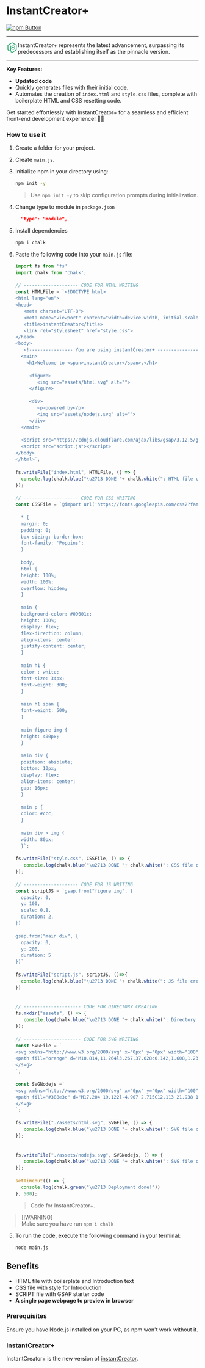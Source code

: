 # InstantCreator+

[![npm Button](https://img.shields.io/badge/npm-CB3837?style=for-the-badge&logo=npm&logoColor=white)](https://www.npmjs.com/)

---
<img heigh="30px" width="30px" src="https://github.com/Ninja-Vikash/asset-cloud/blob/main/icon%20%26%20png/nodejs.png" align="left">
InstantCreator+ represents the latest advancement, surpassing its predecessors and establishing itself as the pinnacle version.

---

**Key Features:**
- **Updated code**
- Quickly generates files with their initial code.
- Automates the creation of `index.html` and `style.css` files, complete with boilerplate HTML and CSS resetting code.

Get started effortlessly with InstantCreator+ for a seamless and efficient front-end development experience! 🚀✨

### How to use it

1. Create a folder for your project.
2. Create `main.js`.
3. Initialize npm in your directory using:
   ```bash
   npm init -y
   ```
   
   > Use `npm init -y` to skip configuration prompts during initialization.
4. Change type to module in `package.json`
   ```json
     "type": "module",
   ```
5. Install dependencies
   ```bash
   npm i chalk
   ```
6. Paste the following code into your `main.js` file:
    ```js
    import fs from 'fs'
    import chalk from 'chalk';

    // -------------------- CODE FOR HTML WRITING
    const HTMLFile = `<!DOCTYPE html> 
    <html lang="en"> 
    <head> 
       <meta charset="UTF-8"> 
       <meta name="viewport" content="width=device-width, initial-scale=1.0"> 
       <title>instantCreator</title> 
       <link rel="stylesheet" href="style.css"> 
    </head> 
    <body> 
       <!---------------- You are using instantCreator+ ----------------> 
      <main>
        <h1>Welcome to <span>instantCreator</span>.</h1>

         <figure>
            <img src="assets/html.svg" alt="">
         </figure>
         
         <div>
            <p>powered by</p>
            <img src="assets/nodejs.svg" alt="">
         </div>
      </main> 

      <script src="https://cdnjs.cloudflare.com/ajax/libs/gsap/3.12.5/gsap.min.js" integrity="sha512-7eHRwcbYkK4d9g/6tD/mhkf++eoTHwpNM9woBxtPUBWm67zeAfFC+HrdoE2GanKeocly/VxeLvIqwvCdk7qScg==" crossorigin="anonymous" referrerpolicy="no-referrer"></script>
      <script src="script.js"></script>
    </body>
    </html>`;

    fs.writeFile("index.html", HTMLFile, () => {
      console.log(chalk.blue("\u2713 DONE "+ chalk.white(": HTML file creation!")));
    });

    // -------------------- CODE FOR CSS WRITING
    const CSSFile = `@import url('https://fonts.googleapis.com/css2?family=Poppins:wght@200;400;500;700;900&display=swap'); 

      * { 
      margin: 0; 
      padding: 0; 
      box-sizing: border-box; 
      font-family: 'Poppins';
      } 

      body, 
      html { 
      height: 100%; 
      width: 100%;
      overflow: hidden;
      }

      main {
      background-color: #09001c;
      height: 100%;
      display: flex;
      flex-direction: column;
      align-items: center;
      justify-content: center;
      }

      main h1 {
      color : white;
      font-size: 34px;
      font-weight: 300;
      }

      main h1 span {
      font-weight: 500;
      }

      main figure img {
      height: 400px;
      }

      main div {
      position: absolute;
      bottom: 10px;
      display: flex;
      align-items: center;
      gap: 16px;
      }

      main p {
      color: #ccc;
      }

      main div > img {
      width: 80px;
      }`;

    fs.writeFile("style.css", CSSFile, () => {
       console.log(chalk.blue("\u2713 DONE "+ chalk.white(": CSS file creation!")));
    });
      
    // -------------------- CODE FOR JS WRITING
    const scriptJS = `gsap.from("figure img", {
      opacity: 0,
      y: 100,
      scale: 0.8,
      duration: 2,
    })

    gsap.from("main div", {
      opacity: 0,
      y: 200,
      duration: 5
    })`

    fs.writeFile("script.js", scriptJS, ()=>{
      console.log(chalk.blue("\u2713 DONE "+ chalk.white(": JS file creation!")));
    })


    // --------------------- CODE FOR DIRECTORY CREATING
    fs.mkdir("assets", () => {
       console.log(chalk.blue("\u2713 DONE "+ chalk.white(": Directory creation!")));
    });

    // --------------------- CODE FOR SVG WRITING
    const SVGFile = `
    <svg xmlns="http://www.w3.org/2000/svg" x="0px" y="0px" width="100" height="100" viewBox="0 0 64 64">
    <path fill="orange" d="M10.814,11.264l3.267,37.028c0.142,1.608,1.237,2.974,2.776,3.462l11.784,3.734	c2.185,0.692,4.531,0.692,6.716,0l11.784-3.734c1.539-0.488,2.634-1.853,2.776-3.462l3.267-37.028C53.34,9.51,51.958,8,50.197,8	H13.803C12.042,8,10.66,9.51,10.814,11.264z"></path><path d="M47.142,51.753c1.539-0.488,2.634-1.853,2.776-3.462l1.434-16.255 c-2.739-0.248-5.177,1.79-5.42,4.541l-0.878,9.946c-0.035,0.402-0.309,0.743-0.694,0.865l-7.704,2.441 c-2.469,0.782-4.09,3.28-3.565,5.816c0.021,0.101,0.061,0.191,0.087,0.289c0.736-0.078,1.467-0.223,2.18-0.449L47.142,51.753z" opacity=".15"></path><path fill="#fff" d="M10.814,11.264l2.182,24.731c0.865-0.079,1.761-0.417,2.691-1.397 c1.317-1.388,1.912-3.315,1.744-5.221l-1.349-15.288C16.031,13.503,16.492,13,17.079,13H23c2.761,0,4.997-2.239,4.997-5H13.803 C12.042,8,10.659,9.51,10.814,11.264z" opacity=".3"></path><path fill="#ffce29" d="M32,15v33.334c0,1.333,1.28,2.293,2.56,1.92l9.204-2.682c0.793-0.231,1.363-0.927,1.433-1.75	l2.618-30.652c0.1-1.167-0.821-2.17-1.993-2.17H34C32.895,13,32,13.895,32,15z"></path><path fill="#fff" d="M32,33v-5h9.928c0.58,0,1.038,0.491,0.998,1.069l-0.9,12.986c-0.028,0.405-0.298,0.753-0.684,0.88	L32,46.021v-5.325l5.179-1.775l0.379-5.898L32,33z M43.312,22.075l0.227-2.999C43.584,18.495,43.124,18,42.542,18H32l-0.014,4.986	l10.328,0.013C42.837,23,43.273,22.597,43.312,22.075z"></path><path fill="#eee" d="M32,40.716v5.305l-9.344-3.075c-0.384-0.126-0.654-0.472-0.685-0.875l-0.375-4.99	c-0.044-0.58,0.415-1.075,0.997-1.075h3.057c0.519,0,0.952,0.397,0.996,0.914l0.174,2.027L32,40.716z M25.811,22.991H32v-4.982	H21.566c-0.575,0-1.032,0.484-0.998,1.059l0.766,13.001c0.031,0.529,0.469,0.941,0.998,0.941H32v-5.006h-5.811L25.811,22.991z"></path><ellipse cx="32" cy="61" opacity=".3" rx="20" ry="3"></ellipse><polyline fill="none" stroke="#fff" stroke-linecap="round" stroke-linejoin="round" stroke-miterlimit="10" stroke-width="3" points="14.857,17.256 14.349,11.5 19.067,11.5"></polyline>
    </svg>
    `;

    const SVGNodejs =`
    <svg xmlns="http://www.w3.org/2000/svg" x="0px" y="0px" width="100" height="100" viewBox="0 0 48 48">
    <path fill="#388e3c" d="M17.204 19.122l-4.907 2.715C12.113 21.938 12 22.126 12 22.329v5.433c0 .203.113.39.297.492l4.908 2.717c.183.101.41.101.593 0l4.907-2.717C22.887 28.152 23 27.965 23 27.762v-5.433c0-.203-.113-.39-.297-.492l-4.906-2.715c-.092-.051-.195-.076-.297-.076-.103 0-.205.025-.297.076M42.451 24.013l-.818.452c-.031.017-.049.048-.049.082v.906c0 .034.019.065.049.082l.818.453c.031.017.068.017.099 0l.818-.453c.03-.017.049-.048.049-.082v-.906c0-.034-.019-.065-.05-.082l-.818-.452C42.534 24.004 42.517 24 42.5 24S42.466 24.004 42.451 24.013"></path><path fill="#37474f" d="M35.751,13.364l-2.389-1.333c-0.075-0.042-0.167-0.041-0.241,0.003 c-0.074,0.044-0.12,0.123-0.12,0.209L33,20.295l-2.203-1.219C30.705,19.025,30.602,19,30.5,19c-0.102,0-0.205,0.025-0.297,0.076 h0.001l-4.907,2.715C25.113,21.892,25,22.08,25,22.282v5.433c0,0.203,0.113,0.39,0.297,0.492l4.908,2.717 c0.183,0.101,0.41,0.101,0.593,0l4.907-2.717C35.887,28.106,36,27.918,36,27.715V13.788C36,13.612,35.904,13.45,35.751,13.364z M32.866,26.458l-2.23,1.235c-0.083,0.046-0.186,0.046-0.269,0l-2.231-1.235C28.051,26.412,28,26.326,28,26.234v-2.47 c0-0.092,0.051-0.177,0.135-0.224l2.231-1.234h-0.001c0.042-0.023,0.088-0.034,0.135-0.034c0.047,0,0.093,0.012,0.135,0.034 l2.23,1.234C32.949,23.587,33,23.673,33,23.765v2.47C33,26.326,32.949,26.412,32.866,26.458z"></path><path fill="#2e7d32" d="M17.204,19.122L12,27.762c0,0.203,0.113,0.39,0.297,0.492l4.908,2.717 c0.183,0.101,0.41,0.101,0.593,0L23,22.329c0-0.203-0.113-0.39-0.297-0.492l-4.906-2.715c-0.092-0.051-0.195-0.076-0.297-0.076 c-0.103,0-0.205,0.025-0.297,0.076"></path><path fill="#4caf50" d="M17.204,19.122l-4.907,2.715C12.113,21.938,12,22.126,12,22.329l5.204,8.642 c0.183,0.101,0.41,0.101,0.593,0l4.907-2.717C22.887,28.152,23,27.965,23,27.762l-5.203-8.64c-0.092-0.051-0.195-0.076-0.297-0.076 c-0.103,0-0.205,0.025-0.297,0.076"></path><path fill="#37474f" d="M47.703 21.791l-4.906-2.715C42.705 19.025 42.602 19 42.5 19c-.102 0-.205.025-.297.076h.001l-4.907 2.715C37.114 21.892 37 22.084 37 22.294v5.411c0 .209.114.402.297.503l4.908 2.717c.184.102.409.102.593 0l2.263-1.253c.207-.115.206-.412-.002-.526l-4.924-2.687C40.052 26.412 40 26.325 40 26.231v-2.466c0-.092.05-.177.13-.221l2.235-1.236h-.001c.042-.023.088-.034.135-.034.047 0 .093.012.135.034l2.235 1.237c.08.044.13.129.13.221v2.012c0 .086.046.166.121.209.075.042.167.042.242-.001l2.398-1.393c.148-.086.24-.245.24-.417v-1.88C48 22.085 47.886 21.892 47.703 21.791zM10.703 21.791l-4.906-2.715C5.705 19.025 5.602 19 5.5 19c-.102 0-.205.025-.297.076h.001l-4.907 2.715C.114 21.892 0 22.084 0 22.294v7.465c0 .086.046.166.121.209.075.042.167.042.242-.001l2.398-1.393C2.909 28.488 3 28.329 3 28.157v-4.393c0-.092.05-.177.13-.221l2.235-1.236H5.365c.042-.023.088-.034.135-.034.047 0 .093.012.135.034l2.235 1.237C7.95 23.588 8 23.673 8 23.765v4.393c0 .172.091.331.24.417l2.398 1.393c.075.043.167.043.242.001C10.954 29.925 11 29.845 11 29.759v-7.464C11 22.085 10.886 21.892 10.703 21.791z"></path>
    </svg>
   `;

    fs.writeFile("./assets/html.svg", SVGFile, () => {
       console.log(chalk.blue("\u2713 DONE "+ chalk.white(": SVG file creation!")));
    });

    
    fs.writeFile("./assets/nodejs.svg", SVGNodejs, () => {
       console.log(chalk.blue("\u2713 DONE "+ chalk.white(": SVG file creation!")));
    });

    setTimeout(() => {
      console.log(chalk.green("\u2713 Deployment done!"))
    }, 500);
    ```

    > Code for InstantCreator+.

> [!WARNING]\
> Make sure you have run `npm i chalk`

5. To run the code, execute the following command in your terminal:
    ```
    node main.js
    ```
    
## Benefits

- HTML file with boilerplate and Introduction text
- CSS file with style for Introduction
- SCRIPT file with GSAP starter code
- **A single page webpage to preview in browser**

### Prerequisites

Ensure you have Node.js installed on your PC, as npm won't work without it.

### InstantCreator+

InstantCreator+ is the new version of <a href="https://github.com/Ninja-Vikash/instantCreator">instantCreator</a>.
